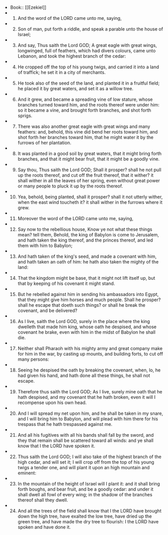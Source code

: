 - Book:: [[Ezekiel]]
- 1. And the word of the LORD came unto me, saying,
- 2. Son of man, put forth a riddle, and speak a parable unto the house of Israel;
- 3. And say, Thus saith the Lord GOD; A great eagle with great wings, longwinged, full of feathers, which had divers colours, came unto Lebanon, and took the highest branch of the cedar:
- 4. He cropped off the top of his young twigs, and carried it into a land of traffick; he set it in a city of merchants.
- 5. He took also of the seed of the land, and planted it in a fruitful field; he placed it by great waters, and set it as a willow tree.
- 6. And it grew, and became a spreading vine of low stature, whose branches turned toward him, and the roots thereof were under him: so it became a vine, and brought forth branches, and shot forth sprigs.
- 7. There was also another great eagle with great wings and many feathers: and, behold, this vine did bend her roots toward him, and shot forth her branches toward him, that he might water it by the furrows of her plantation.
- 8. It was planted in a good soil by great waters, that it might bring forth branches, and that it might bear fruit, that it might be a goodly vine.
- 9. Say thou, Thus saith the Lord GOD; Shall it prosper? shall he not pull up the roots thereof, and cut off the fruit thereof, that it wither? it shall wither in all the leaves of her spring, even without great power or many people to pluck it up by the roots thereof.
- 10. Yea, behold, being planted, shall it prosper? shall it not utterly wither, when the east wind toucheth it? it shall wither in the furrows where it grew.
- 11. Moreover the word of the LORD came unto me, saying,
- 12. Say now to the rebellious house, Know ye not what these things mean? tell them, Behold, the king of Babylon is come to Jerusalem, and hath taken the king thereof, and the princes thereof, and led them with him to Babylon;
- 13. And hath taken of the king's seed, and made a covenant with him, and hath taken an oath of him: he hath also taken the mighty of the land:
- 14. That the kingdom might be base, that it might not lift itself up, but that by keeping of his covenant it might stand.
- 15. But he rebelled against him in sending his ambassadors into Egypt, that they might give him horses and much people. Shall he prosper? shall he escape that doeth such things? or shall he break the covenant, and be delivered?
- 16. As I live, saith the Lord GOD, surely in the place where the king dwelleth that made him king, whose oath he despised, and whose covenant he brake, even with him in the midst of Babylon he shall die.
- 17. Neither shall Pharaoh with his mighty army and great company make for him in the war, by casting up mounts, and building forts, to cut off many persons:
- 18. Seeing he despised the oath by breaking the covenant, when, lo, he had given his hand, and hath done all these things, he shall not escape.
- 19. Therefore thus saith the Lord GOD; As I live, surely mine oath that he hath despised, and my covenant that he hath broken, even it will I recompense upon his own head.
- 20. And I will spread my net upon him, and he shall be taken in my snare, and I will bring him to Babylon, and will plead with him there for his trespass that he hath trespassed against me.
- 21. And all his fugitives with all his bands shall fall by the sword, and they that remain shall be scattered toward all winds: and ye shall know that I the LORD have spoken it.
- 22. Thus saith the Lord GOD; I will also take of the highest branch of the high cedar, and will set it; I will crop off from the top of his young twigs a tender one, and will plant it upon an high mountain and eminent:
- 23. In the mountain of the height of Israel will I plant it: and it shall bring forth boughs, and bear fruit, and be a goodly cedar: and under it shall dwell all fowl of every wing; in the shadow of the branches thereof shall they dwell.
- 24. And all the trees of the field shall know that I the LORD have brought down the high tree, have exalted the low tree, have dried up the green tree, and have made the dry tree to flourish: I the LORD have spoken and have done it.
